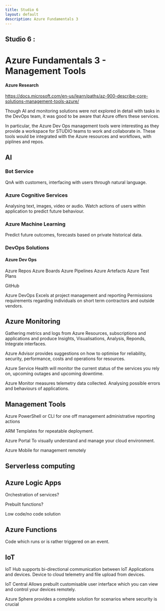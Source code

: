 ```yaml
---
title: Studio 6 
layout: default
description: Azure Fundamentals 3
---
```


## Studio 6 : 
# Azure Fundamentals 3 - Management Tools

#### Azure Research

https://docs.microsoft.com/en-us/learn/paths/az-900-describe-core-solutions-management-tools-azure/

Though AI and monitoring solutions were not explored in detail with tasks in the DevOps team, it was good to be aware that Azure offers these services. 

In particular, the Azure Dev Ops management tools were interesting as they provide a workspace for STUDIO teams to work and collaborate in. These tools would be integrated with the Azure resources and workflows, with piplines and repos.

## AI
### Bot Service

QnA with customers, interfacing with users through natural language.

### Azure Cognitive Services

Analysing text, images, video or audio.
Watch actions of users within application to predict future behaviour.

### Azure Machine Learning

Predict future outcomes, forecasts based on private historical data.

### DevOps Solutions

#### Azure Dev Ops

Azure Repos
Azure Boards
Azure Pipelines
Azure Artefacts
Azure Test Plans

GitHub

Azure DevOps Excels at project management and reporting
Permissions requirements regarding individuals on short term contractors and outside
vendors.

## Azure Monitoring

Gathering metrics and logs from Azure Resources, subscriptions and applications and
produce Insights, Visualisations, Analysis, Reponds, Integrate interfaces.

Azure Advisor provides suggestions on how to optimise for reliability, security,
performance, costs and operations for resources.

Azure Service Health will monitor the current status of the services you rely on,
upcoming outages and upcoming downtime.

Azure Monitor measures telemetry data collected. Analysing possible errors and
behaviours of applications.

## Management Tools

Azure PowerShell or CLI for one off management administrative reporting actions

ARM Templates for repeatable deployment.

Azure Portal To visually understand and manage your cloud environment.

Azure Mobile for management remotely

## Serverless computing

## Azure Logic Apps

Orchestration of services?

Prebuilt functions?

Low code/no code solution

## Azure Functions

Code which runs or is rather triggered on an event.

## IoT

IoT Hub supports bi-directional communication between IoT Applications and devices.
Device to cloud telemetry and file upload from devices.

IoT Central Allows prebuilt customisable user interface which you can view and control
your devices remotely.

Azure Sphere provides a complete solution for scenarios where security is crucial